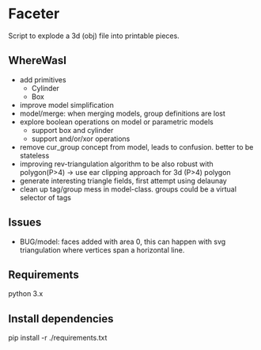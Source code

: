 # Faceter
Script to explode a 3d (obj) file into printable pieces.

## WhereWasI
* add primitives
    * Cylinder
    * Box
* improve model simplification
* model/merge: when merging models, group definitions are lost
* explore boolean operations on model or parametric models
    * support box and cylinder
    * support and/or/xor operations
* remove cur_group concept from model, leads to confusion. better to be stateless
* improving rev-triangulation algorithm to be also robust with polygon(P>4) -> use ear clipping approach for 3d (P>4) polygon
* generate interesting triangle fields, first attempt using delaunay
* clean up tag/group mess in model-class. groups could be a virtual selector of tags

## Issues
* BUG/model: faces added with area 0, this can happen with svg triangulation where vertices span a horizontal line.

## Requirements
python 3.x

## Install dependencies
pip install -r ./requirements.txt
